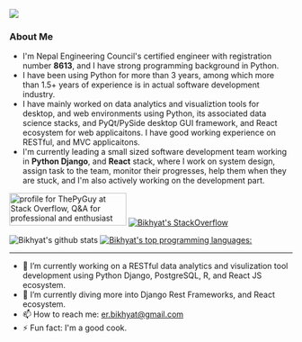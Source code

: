 ![](https://komarev.com/ghpvc/?username=bkhyat&color=green)
### About Me

* I'm Nepal Engineering Council's certified engineer with registration number **8613**, and I have strong programming background in Python.
* I have been using Python for more than 3 years, among which more than 1.5+ years of experience is in actual software development industry.
* I have mainly worked on data analytics and visualiztion tools for desktop, and web environments using Python, its associated data science stacks, and PyQt/PySide desktop GUI framework, and React ecosystem for web applicaitons. I have good working experience on RESTful, and MVC applicaitons. 
* I'm currently leading a small sized software development team working in **Python Django**, and **React** stack, where I work on system design, assign task to the team, monitor their progresses, help them when they are stuck, and I'm also actively working on the development part.

<a href="https://stackoverflow.com/users/9136348/thepyguy"><img src="https://stackoverflow.com/users/flair/9136348.png?theme=dark" width="208" height="58" alt="profile for ThePyGuy at Stack Overflow, Q&amp;A for professional and enthusiast programmers" title="profile for ThePyGuy at Stack Overflow, Q&amp;A for professional and enthusiast programmers"></a>
[![Bikhyat's StackOverflow](https://github-readme-stackoverflow.vercel.app/?userID=9136348)](https://stackoverflow.com/users/9136348/thepyguy)

![Bikhyat's github stats](https://github-readme-stats.vercel.app/api?username=bkhyat&show_icons=true&theme=radical)
[![Bikhyat's top programming languages:](https://github-readme-stats.vercel.app/api/top-langs/?username=bkhyat)](https://github.com/bkhyat/github-readme-stats)



----------------------------------------------------------------
- 🔭 I’m currently working on a RESTful data analytics and visulization tool development using Python Django, PostgreSQL, R, and React JS ecosystem.
- 🌱 I’m currently diving more into Django Rest Frameworks, and React ecosystem.
- 📫 How to reach me: er.bikhyat@gmail.com
- ⚡ Fun fact: I'm a good cook.

<!--
**bkhyat/bkhyat** is a ✨ _special_ ✨ repository because its `README.md` (this file) appears on your GitHub profile.

Here are some ideas to get you started:

- 🔭 I’m currently working on ...
- 🌱 I’m currently learning ...
- 👯 I’m looking to collaborate on ...
- 🤔 I’m looking for help with ...
- 💬 Ask me about ...
- 📫 How to reach me: ...
- 😄 Pronouns: ...
- ⚡ Fun fact: ...
-->
